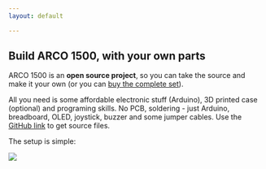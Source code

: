 ```yaml
---
layout: default

---
```


## Build ARCO 1500, with your own parts

ARCO 1500 is an **open source project**, so you can take the source and make it your own (or you can [buy the complete set](/buy.html)).

All you need is some affordable electronic stuff (Arduino), 3D printed case (optional) and programing skills. 
No PCB, soldering - just Arduino, breadboard, OLED, joystick, buzzer and some jumper cables. Use the 
<a href="{{ site.github_url }}">GitHub link</a> to get source files.

The setup is simple:

<img src="{{ '/assets/images/arco-fritzing.png' | prepend: site.baseurl }}">
